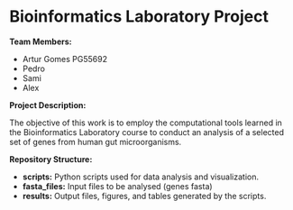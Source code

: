 # Bioinformatics Laboratory Project

**Team Members:**

* Artur Gomes PG55692
* Pedro
* Sami
* Alex

**Project Description:**

The objective of this work is to employ the computational tools learned in the Bioinformatics Laboratory course to conduct an analysis of a selected set of genes from human gut microorganisms.

**Repository Structure:**

* **scripts:** Python scripts used for data analysis and visualization.
* **fasta_files:** Input files to be analysed (genes fasta)
* **results:** Output files, figures, and tables generated by the scripts.
